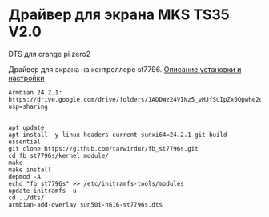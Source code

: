 # Драйвер для экрана MKS TS35 V2.0

DTS для orange pi zero2

Драйвер для экрана на контроллере st7796. [Описание установки и настройки](https://sergey1560.github.io/fb4s_howto/mks_ts35/)

```
Armbian 24.2.1:
https://drive.google.com/drive/folders/1ADDWz24VINz5_vMJfSuIpZx0Qpwhe2uL?usp=sharing


apt update
apt install -y linux-headers-current-sunxi64=24.2.1 git build-essential
git clone https://github.com/tarwirdur/fb_st7796s.git
cd fb_st7796s/kernel_module/
make
make install
depmod -A
echo "fb_st7796s" >> /etc/initramfs-tools/modules
update-initramfs -u
cd ../dts/
armbian-add-overlay sun50i-h616-st7796s.dts
```
